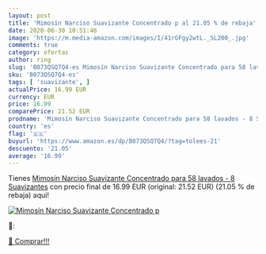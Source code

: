 ```yaml
---
layout: post
title: 'Mimosín Narciso Suavizante Concentrado p al 21.05 % de rebaja'
date: 2020-06-30 10:51:46
image: 'https://m.media-amazon.com/images/I/41rGFgy2wtL._SL200_.jpg'
comments: true
category: ofertas
author: ring
slug: 'B073QSQ7Q4-es Mimosín Narciso Suavizante Concentrado para 58 lavados - 8...'
sku: 'B073QSQ7Q4-es'
tags: [ 'suavizante', ]
actualPrice: 16.99 EUR
currency: EUR
price: 16.99
comparePrice: 21.52 EUR
prodname: 'Mimosín Narciso Suavizante Concentrado para 58 lavados - 8 Suavizantes'
country: 'es'
flag: '🇪🇸'
buyurl: 'https://www.amazon.es/dp/B073QSQ7Q4/?tag=tolees-21'
descuento: '21.05'
average: '16.99'
---
```


Tienes [Mimosín Narciso Suavizante Concentrado para 58 lavados - 8 Suavizantes](https://www.amazon.es/dp/B073QSQ7Q4/?tag=tolees-21) con precio final de  16.99 EUR (original: 21.52 EUR) (21.05 %  de rebaja) aqui!

[![Mimosín Narciso Suavizante Concentrado p](https://m.media-amazon.com/images/I/41rGFgy2wtL._SL200_.jpg)](https://www.amazon.es/dp/B073QSQ7Q4/?tag=tolees-21)

🔎:


[🛒 Comprar!!!](https://www.amazon.es/dp/B073QSQ7Q4/?tag=tolees-21)
